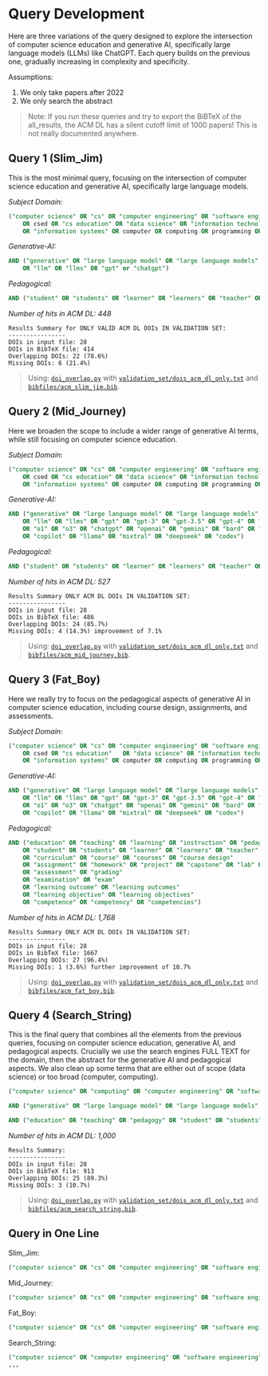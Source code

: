 # Query Development

Here are three variations of the query designed to explore the intersection of computer science education and generative AI, specifically large language models (LLMs) like ChatGPT. Each query builds on the previous one, gradually increasing in complexity and specificity.

Assumptions:

1. We only take papers after 2022
2. We only search the abstract

> Note: If you run these queries and try to export the BiBTeX of the all_results, the ACM DL has a silent cutoff limit of 1000 papers! This is not really documented anywhere.

## Query 1 (Slim_Jim)

This is the most minimal query, focusing on the intersection of computer science education and generative AI, specifically large language models.

*Subject Domain:*

```sql
("computer science" OR "cs" OR "computer engineering" OR "software engineering" 
    OR csed OR "cs education" OR "data science" OR "information technology" 
    OR "information systems" OR computer OR computing OR programming OR coding)
```

*Generative-AI:*

```sql
AND ("generative" OR "large language model" OR "large language models" 
    OR "llm" OR "llms" OR "gpt" or "chatgpt")
```

*Pedagogical:*

```sql
AND ("student" OR "students" OR "learner" OR "learners" OR "teacher" OR "teachers")
```

*Number of hits in ACM DL: 448*

```
Results Summary for ONLY VALID ACM DL DOIs IN VALIDATION SET:
----------------
DOIs in input file: 28
DOIs in BibTeX file: 414
Overlapping DOIs: 22 (78.6%)
Missing DOIs: 6 (21.4%)
```

> Using: [`doi_overlap.py`](doi_overlap.py) with [`validation_set/dois_acm_dl_only.txt`](validation_set/dois_acm_dl_only.txt) and [`bibfiles/acm_slim_jim.bib`](bibfiles/acm_slim_jim.bib).


## Query 2 (Mid_Journey)

Here we broaden the scope to include a wider range of generative AI terms, while still focusing on computer science education.

*Subject Domain:*
```sql
("computer science" OR "cs" OR "computer engineering" OR "software engineering" 
    OR csed OR "cs education" OR "data science" OR "information technology" 
    OR "information systems" OR computer OR computing OR programming OR coding)
```

*Generative-AI:*

```sql
AND ("generative" OR "large language model" OR "large language models" 
    OR "llm" OR "llms" OR "gpt" OR "gpt-3" OR "gpt-3.5" OR "gpt-4" OR "gpt-4o" 
    OR "o1" OR "o3" OR "chatgpt" OR "openai" OR "gemini" OR "bard" OR "claude" 
    OR "copilot" OR "llama" OR "mixtral" OR "deepseek" OR "codex")
```

*Pedagogical:*

```sql
AND ("student" OR "students" OR "learner" OR "learners" OR "teacher" OR "teachers")
```

*Number of hits in ACM DL: 527*

```
Results Summary ONLY ACM DL DOIs IN VALIDATION SET:
----------------
DOIs in input file: 28
DOIs in BibTeX file: 486
Overlapping DOIs: 24 (85.7%)
Missing DOIs: 4 (14.3%) improvement of 7.1%
```

> Using: [`doi_overlap.py`](doi_overlap.py) with [`validation_set/dois_acm_dl_only.txt`](validation_set/dois_acm_dl_only.txt) and [`bibfiles/acm_mid_journey.bib`](bibfiles/acm_mid_journey.bib).

## Query 3 (Fat_Boy)

Here we really try to focus on the pedagogical aspects of generative AI in computer science education, including course design, assignments, and assessments.

*Subject Domain:*

```sql
("computer science" OR "cs" OR "computer engineering" OR "software engineering" 
    OR csed OR "cs education"   OR "data science" OR "information technology" 
    OR "information systems" OR computer OR computing OR programming OR coding)
```

*Generative-AI:*

```sql
AND ("generative" OR "large language model" OR "large language models" 
    OR "llm" OR "llms" OR "gpt" OR "gpt-3" OR "gpt-3.5" OR "gpt-4" OR "gpt-4o"  
    OR "o1" OR "o3" OR "chatgpt" OR "openai" OR "gemini" OR "bard" OR "claude" 
    OR "copilot" OR "llama" OR "mixtral" OR "deepseek" OR "codex")
```

*Pedagogical:*

```sql
AND ("education" OR "teaching" OR "learning" OR "instruction" OR "pedagogy"
    OR "student" OR "students" OR "learner" OR "learners" OR "teacher" OR "teachers"
    OR "curriculum" OR "course" OR "courses" OR "course design"
    OR "assignment" OR "homework" OR "project" OR "capstone" OR "lab" OR "laboratory" OR "coursework"
    OR "assessment" OR "grading"
    OR "examination" OR "exam"
    OR "learning outcome" OR "learning outcomes"
    OR "learning objective" OR "learning objectives"
    OR "competence" OR "competency" OR "competencies")
```

*Number of hits in ACM DL: 1,768*
```
Results Summary ONLY ACM DL DOIs IN VALIDATION SET:
----------------
DOIs in input file: 28
DOIs in BibTeX file: 1667
Overlapping DOIs: 27 (96.4%)
Missing DOIs: 1 (3.6%) further improvement of 10.7%
```

> Using: [`doi_overlap.py`](doi_overlap.py) with [`validation_set/dois_acm_dl_only.txt`](validation_set/dois_acm_dl_only.txt) and [`bibfiles/acm_fat_boy.bib`](bibfiles/acm_fat_boy.bib).

## Query 4 (Search_String)
This is the final query that combines all the elements from the previous queries, focusing on computer science education, generative AI, and pedagogical aspects. Crucially we use the search engines FULL TEXT for the domain, then the abstract for the generative AI and pedagogical aspects. We also clean up some terms that are either out of scope (data science) or too broad (computer, computing).

```sql
("computer science" OR "computing" OR "computer engineering" OR "software engineering" OR "cs education" OR "csed" OR "cse")
```

```sql
AND ("generative" OR "large language model" OR "large language models" OR "llm" OR "llms" OR "gpt" OR "gpt-3" OR "gpt-3.5" OR "gpt-4" OR "gpt-4o" OR "o1" OR "o3" OR "chatgpt" OR "openai" OR "gemini" OR "bard" OR "claude" OR "copilot" OR "llama" OR "mixtral" OR "deepseek" OR "codex")
```

```sql
AND ("education" OR "teaching" OR "pedagogy" OR "student" OR "students" OR "learner" OR "learners" OR "teacher" OR "teachers" OR "curriculum" OR "course" OR "courses" OR "course design" OR "assignment" OR "homework" OR "project" OR "capstone" OR "coursework" OR "assessment" OR "grading" OR "examination" OR "exam" OR "learning outcome" OR "learning outcomes" OR "learning objective" OR "learning objectives" OR "competence" OR "competency" OR "competencies" OR "policy" or "policies")
```

*Number of hits in ACM DL: 1,000*

```
Results Summary:
----------------
DOIs in input file: 28
DOIs in BibTeX file: 913
Overlapping DOIs: 25 (89.3%)
Missing DOIs: 3 (10.7%)
```
> Using: [`doi_overlap.py`](doi_overlap.py) with [`validation_set/dois_acm_dl_only.txt`](validation_set/dois_acm_dl_only.txt) and [`bibfiles/acm_search_string.bib`](bibfiles/acm_search_string.bib).

## Query in One Line

Slim_Jim:

```sql
("computer science" OR "cs" OR "computer engineering" OR "software engineering" OR csed OR "cs education" OR "data science" OR "information technology" OR "information systems" OR computer OR computing OR programming OR coding) AND ("generative" OR "large language model" OR "large language models" OR "llm" OR "llms" OR "gpt" or "chatgpt") AND ("student" OR "students" OR "learner" OR "learners" OR "teacher" OR "teachers")
```

Mid_Journey:

```sql
("computer science" OR "cs" OR "computer engineering" OR "software engineering" OR csed OR "cs education" OR "data science" OR "information technology" OR "information systems" OR computer OR computing OR programming OR coding) AND ("generative" OR "large language model" OR "large language models" OR "llm" OR "llms" OR "gpt" OR "gpt-3" OR "gpt-3.5" OR "gpt-4" OR "gpt-4o" OR "o1" OR "o3" OR "chatgpt" OR "openai" OR "gemini" OR "bard" OR "claude" OR "copilot" OR "llama" OR "mixtral" OR "deepseek" OR "codex") AND ("student" OR "students" OR "learner" OR "learners" OR "teacher" OR "teachers")
```

Fat_Boy:

```sql
("computer science" OR "cs" OR "computer engineering" OR "software engineering" OR csed OR "cs education" OR "data science" OR "information technology" OR "information systems" OR computer OR computing OR programming OR coding) AND ("generative" OR "large language model" OR "large language models" OR "llm" OR "llms" OR "gpt" OR "gpt-3" OR "gpt-3.5" OR "gpt-4" OR "gpt-4o" OR "o1" OR "o3" OR "chatgpt" OR "openai" OR "gemini" OR "bard" OR "claude" OR "copilot" OR "llama" OR "mixtral" OR "deepseek" OR "codex") AND ("education" OR "teaching" OR "learning" OR "instruction" OR "pedagogy" OR "student" OR "students" OR "learner" OR "learners" OR "teacher" OR "teachers" OR "curriculum" OR "course" OR "courses" OR "course design" OR "assignment" OR "homework" OR "project" OR "capstone" OR "lab" OR "laboratory" OR "coursework" OR "assessment" OR "grading" OR "examination" OR "exam" OR "learning outcome" OR "learning outcomes" OR "learning objective" OR "learning objectives" OR "competence" OR "competency" OR "competencies")
```

Search_String:

```sql
("computer science" OR "computer engineering" OR "software engineering" OR "computing education" OR "cs education" OR "csed" OR "cse") AND ("generative" OR "large language model" OR "large language models" OR "llm" OR "llms" OR "gpt" OR "gpt-3" OR "gpt-3.5" OR "gpt-4" OR "gpt-4o" OR "o1" OR "o3" OR "chatgpt" OR "openai" OR "gemini" OR "bard" OR "claude" OR "copilot" OR "llama" OR "mixtral" OR "deepseek" OR "codex") AND ("education" OR "teaching" OR "pedagogy" OR "student" OR "students" OR "learner" OR "learners" OR "teacher" OR "teachers" OR "curriculum" OR "course" OR "courses" OR "course design" OR "assignment" OR "homework" OR "project" OR "capstone" OR "coursework" OR "assessment" OR "grading" OR "examination" OR "exam" OR "learning outcome" OR "learning outcomes" OR "learning objective" OR "learning objectives" OR "competence" OR "competency" OR "competencies" OR "policy" or "policies")
,,,